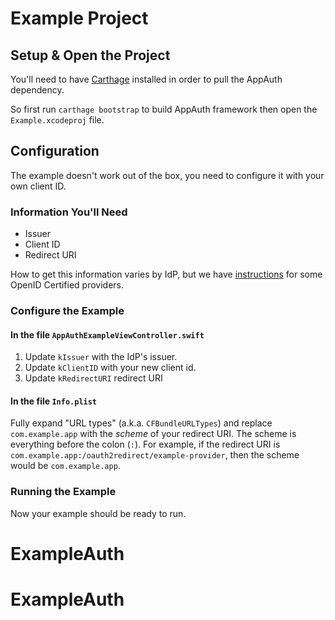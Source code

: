 # Example Project

## Setup & Open the Project

You'll need to have [Carthage](https://github.com/Carthage/Carthage) installed
in order to pull the AppAuth dependency.

So first run `carthage bootstrap` to build AppAuth framework then open the
`Example.xcodeproj` file.

## Configuration

The example doesn't work out of the box, you need to configure it with your own
client ID.

### Information You'll Need

* Issuer
* Client ID
* Redirect URI

How to get this information varies by IdP, but we have
[instructions](../README.md#openid-certified-providers) for some OpenID
Certified providers.

### Configure the Example

#### In the file `AppAuthExampleViewController.swift` 

1. Update `kIssuer` with the IdP's issuer.
2. Update `kClientID` with your new client id.
3. Update `kRedirectURI` redirect URI

#### In the file `Info.plist`

Fully expand "URL types" (a.k.a. `CFBundleURLTypes`) and replace
`com.example.app` with the *scheme* of your redirect URI. 
The scheme is everything before the colon (`:`).  For example, if the redirect
URI is `com.example.app:/oauth2redirect/example-provider`, then the scheme
would be `com.example.app`.

### Running the Example

Now your example should be ready to run.

# ExampleAuth
# ExampleAuth
